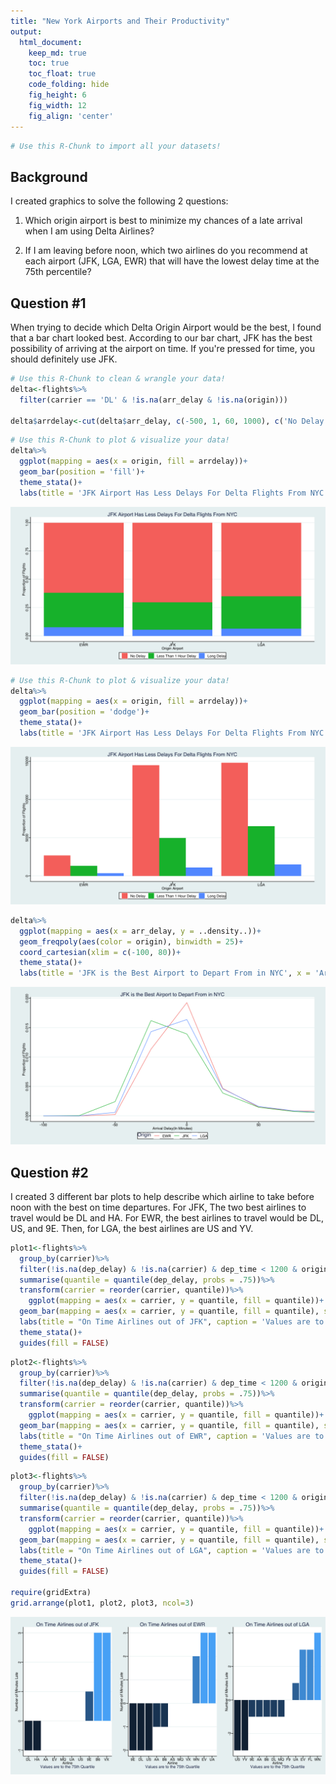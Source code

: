 ```yaml
---
title: "New York Airports and Their Productivity"
output:
  html_document:  
    keep_md: true
    toc: true
    toc_float: true
    code_folding: hide
    fig_height: 6
    fig_width: 12
    fig_align: 'center'
---
```







```r
# Use this R-Chunk to import all your datasets!
```

## Background

I created graphics to solve the following 2 questions:

1. Which origin airport is best to minimize my chances of a late arrival when I am using Delta Airlines?

2. If I am leaving before noon, which two airlines do you recommend at each airport (JFK, LGA, EWR) that will have the lowest delay time at the 75th percentile?



## Question #1

When trying to decide which Delta Origin Airport would be the best, I found that a bar chart looked best. According to our bar chart, JFK has the best possibility of arriving at the airport on time. If you're pressed for time, you should definitely use JFK.


```r
# Use this R-Chunk to clean & wrangle your data!
delta<-flights%>%
  filter(carrier == 'DL' & !is.na(arr_delay & !is.na(origin)))

delta$arrdelay<-cut(delta$arr_delay, c(-500, 1, 60, 1000), c('No Delay', 'Less Than 1 Hour Delay','Long Delay'))
```

```r
# Use this R-Chunk to plot & visualize your data!
delta%>%
  ggplot(mapping = aes(x = origin, fill = arrdelay))+
  geom_bar(position = 'fill')+
  theme_stata()+
  labs(title = 'JFK Airport Has Less Delays For Delta Flights From NYC', x = 'Origin Airport', y = 'Proportion of Flights', fill = '')
```

![](CaseStudy3_files/figure-html/unnamed-chunk-2-1.png)<!-- -->



```r
# Use this R-Chunk to plot & visualize your data!
delta%>%
  ggplot(mapping = aes(x = origin, fill = arrdelay))+
  geom_bar(position = 'dodge')+
  theme_stata()+
  labs(title = 'JFK Airport Has Less Delays For Delta Flights From NYC', x = 'Origin Airport', y = 'Proportion of Flights', fill = '')
```

![](CaseStudy3_files/figure-html/plot_data-1.png)<!-- -->


```r
delta%>%
  ggplot(mapping = aes(x = arr_delay, y = ..density..))+
  geom_freqpoly(aes(color = origin), binwidth = 25)+
  coord_cartesian(xlim = c(-100, 80))+
  theme_stata()+
  labs(title = 'JFK is the Best Airport to Depart From in NYC', x = 'Arrival Delay(In Minutes)', y = 'Proportion of Flights', color = 'Origin')
```

![](CaseStudy3_files/figure-html/unnamed-chunk-3-1.png)<!-- -->

## Question #2

I created 3 different bar plots to help describe which airline to take before noon with the best on time departures. For JFK, The two best airlines to travel would be DL and HA. For EWR, the best airlines to travel would be DL, US, and 9E. Then, for LGA, the best airlines are US and YV. 

```r
plot1<-flights%>%
  group_by(carrier)%>%
  filter(!is.na(dep_delay) & !is.na(carrier) & dep_time < 1200 & origin == 'JFK')%>%
  summarise(quantile = quantile(dep_delay, probs = .75))%>%
  transform(carrier = reorder(carrier, quantile))%>%
    ggplot(mapping = aes(x = carrier, y = quantile, fill = quantile))+
  geom_bar(mapping = aes(x = carrier, y = quantile, fill = quantile), stat = 'identity')+
  labs(title = "On Time Airlines out of JFK", caption = 'Values are to the 75th Quartile', x = 'Airline', y = 'Number of Minutes Late', fill = 'Minutes Late')+
  theme_stata()+
  guides(fill = FALSE)
```

```r
plot2<-flights%>%
  group_by(carrier)%>%
  filter(!is.na(dep_delay) & !is.na(carrier) & dep_time < 1200 & origin == 'EWR')%>%
  summarise(quantile = quantile(dep_delay, probs = .75))%>%
  transform(carrier = reorder(carrier, quantile))%>%
    ggplot(mapping = aes(x = carrier, y = quantile, fill = quantile))+
  geom_bar(mapping = aes(x = carrier, y = quantile, fill = quantile), stat = 'identity')+
  labs(title = "On Time Airlines out of EWR", caption = 'Values are to the 75th Quartile', x = 'Airline', y = 'Number of Minutes Late', fill = 'Minutes Late')+
  theme_stata()+
  guides(fill = FALSE)
```

```r
plot3<-flights%>%
  group_by(carrier)%>%
  filter(!is.na(dep_delay) & !is.na(carrier) & dep_time < 1200 & origin == 'LGA')%>%
  summarise(quantile = quantile(dep_delay, probs = .75))%>%
  transform(carrier = reorder(carrier, quantile))%>%
    ggplot(mapping = aes(x = carrier, y = quantile, fill = quantile))+
  geom_bar(mapping = aes(x = carrier, y = quantile, fill = quantile), stat = 'identity')+
  labs(title = "On Time Airlines out of LGA", caption = 'Values are to the 75th Quartile', x = 'Airline', y = 'Number of Minutes Late', fill = 'Minutes Late')+
  theme_stata()+
  guides(fill = FALSE)

require(gridExtra)
grid.arrange(plot1, plot2, plot3, ncol=3)
```

![](CaseStudy3_files/figure-html/unnamed-chunk-6-1.png)<!-- -->


